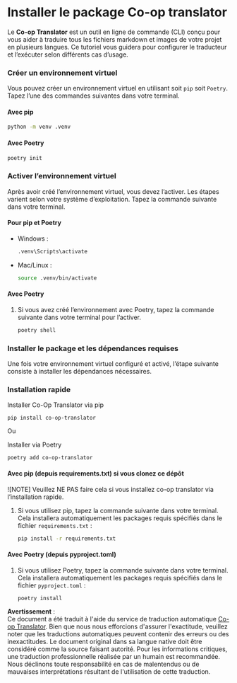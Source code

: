 <!--
CO_OP_TRANSLATOR_METADATA:
{
  "original_hash": "b6d85d887d2664539a438dae5d0dfa50",
  "translation_date": "2025-05-06T17:56:31+00:00",
  "source_file": "getting_started/command-line-guide/install-package.md",
  "language_code": "fr"
}
-->
# Installer le package Co-op translator

Le **Co-op Translator** est un outil en ligne de commande (CLI) conçu pour vous aider à traduire tous les fichiers markdown et images de votre projet en plusieurs langues. Ce tutoriel vous guidera pour configurer le traducteur et l’exécuter selon différents cas d’usage.

### Créer un environnement virtuel

Vous pouvez créer un environnement virtuel en utilisant soit `pip` soit `Poetry`. Tapez l’une des commandes suivantes dans votre terminal.

#### Avec pip

```bash
python -m venv .venv
```

#### Avec Poetry

```bash
poetry init
```

### Activer l’environnement virtuel

Après avoir créé l’environnement virtuel, vous devez l’activer. Les étapes varient selon votre système d’exploitation. Tapez la commande suivante dans votre terminal.

#### Pour pip et Poetry

- Windows :

    ```bash
    .venv\Scripts\activate
    ```

- Mac/Linux :

    ```bash
    source .venv/bin/activate
    ```

#### Avec Poetry

1. Si vous avez créé l’environnement avec Poetry, tapez la commande suivante dans votre terminal pour l’activer.

    ```bash
    poetry shell
    ```

### Installer le package et les dépendances requises

Une fois votre environnement virtuel configuré et activé, l’étape suivante consiste à installer les dépendances nécessaires.

### Installation rapide

Installer Co-Op Translator via pip

```
pip install co-op-translator
```  
Ou  

Installer via Poetry  
```
poetry add co-op-translator
```

#### Avec pip (depuis requirements.txt) si vous clonez ce dépôt

![NOTE] Veuillez NE PAS faire cela si vous installez co-op translator via l’installation rapide.

1. Si vous utilisez pip, tapez la commande suivante dans votre terminal. Cela installera automatiquement les packages requis spécifiés dans le fichier `requirements.txt` :

    ```bash
    pip install -r requirements.txt
    ```

#### Avec Poetry (depuis pyproject.toml)

1. Si vous utilisez Poetry, tapez la commande suivante dans votre terminal. Cela installera automatiquement les packages requis spécifiés dans le fichier `pyproject.toml` :

    ```bash
    poetry install
    ```

**Avertissement** :  
Ce document a été traduit à l'aide du service de traduction automatique [Co-op Translator](https://github.com/Azure/co-op-translator). Bien que nous nous efforcions d'assurer l'exactitude, veuillez noter que les traductions automatiques peuvent contenir des erreurs ou des inexactitudes. Le document original dans sa langue native doit être considéré comme la source faisant autorité. Pour les informations critiques, une traduction professionnelle réalisée par un humain est recommandée. Nous déclinons toute responsabilité en cas de malentendus ou de mauvaises interprétations résultant de l'utilisation de cette traduction.
